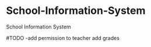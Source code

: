 # School-Information-System
School Information System

#TODO
-add permission to teacher add grades

